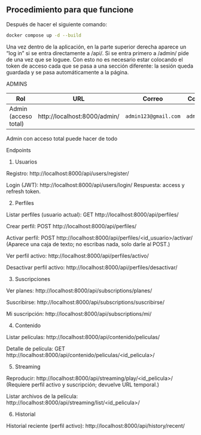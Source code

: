 ## Procedimiento para que funcione

Después de hacer el siguiente comando:
```bash
docker compose up -d --build
```


Una vez dentro de la aplicación, en la parte superior derecha aparece un “log in” si se entra directamente a /api/.
Si se entra primero a /admin/ pide de una vez que se loguee.
Con esto no es necesario estar colocando el token de acceso cada que se pasa a una sección diferente: la sesión queda guardada y se pasa automáticamente a la página.

ADMINS 

| Rol                    | URL                            | Correo               | Contraseña     |
| ---------------------- | ------------------------------ | -------------------- | -------------- |
| Admin (acceso total)   | http://localhost:8000/admin/     | `admin123@gmail.com` | `adminnice123` |

Admin con acceso total puede hacer de todo

Endpoints
1) Usuarios

Registro: http://localhost:8000/api/users/register/

Login (JWT): http://localhost:8000/api/users/login/
Respuesta: access y refresh token.

2) Perfiles

Listar perfiles (usuario actual): GET http://localhost:8000/api/perfiles/

Crear perfil: POST http://localhost:8000/api/perfiles/

Activar perfil: POST http://localhost:8000/api/perfiles/<id_usuario>/activar/
(Aparece una caja de texto; no escribas nada, solo darle al POST.)

Ver perfil activo: http://localhost:8000/api/perfiles/activo/

Desactivar perfil activo: http://localhost:8000/api/perfiles/desactivar/

3) Suscripciones

Ver planes: http://localhost:8000/api/subscriptions/planes/

Suscribirse: http://localhost:8000/api/subscriptions/suscribirse/

Mi suscripción: http://localhost:8000/api/subscriptions/mi/

4) Contenido

Listar películas: http://localhost:8000/api/contenido/peliculas/

Detalle de película: GET http://localhost:8000/api/contenido/peliculas/<id_pelicula>/

5) Streaming

Reproducir: http://localhost:8000/api/streaming/play/<id_pelicula>/
(Requiere perfil activo y suscripción; devuelve URL temporal.)

Listar archivos de la película: http://localhost:8000/api/streaming/list/<id_pelicula>/

6) Historial

Historial reciente (perfil activo): http://localhost:8000/api/history/recent/
